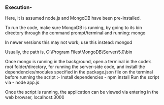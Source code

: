 ### Execution-
Here, it is assumed node.js and MongoDB have been pre-installed.

To run the code, make sure MongoDB is running, by going to its bin directory through the command prompt/terminal and running:   mongo

In newer versions this may not work; use this instead:   mongod

Usually, the path is, C:\Program Files\MongoDB\Server\5.0\bin

Once mongo is running in the background, open a terminal in the code’s root folder/directory, for running the server-side code, and install the dependencies/modules specified in the package.json file on the terminal before running the script :-
Install dependencies -   npm install
Run the script via -   node app.js

Once the script is running, the application can be viewed via entering in the web browser,   localhost:3000
